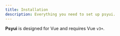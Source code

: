 ```yaml
---
title: Installation
description: Everything you need to set up psyui.
---
```


**Psyui** is designed for Vue and requires Vue `v3+`.

<FrameworkSwitch>
<template #vite>
<Steps>

### Install Tailwind CSS and its peer dependencies

```bash
npm install -D tailwindcss postcss autoprefixer
npx tailwindcss init -p
```

For a complete guide, follow the [official documentation](https://tailwindcss.com/docs/guides/vite#vue)

### Tailwind configuration

Add **psyui** required colors:

```js
export default {
  ...,
  theme: {
    ...,
    extend: {
      ...,
      colors: {
        brand: {
          white: '',
          black: '',

          light: '',
          dark: '',

          primary: '',
          primaryLight: '',
          primaryDark: '',

          secondary: '',
          secondaryLight: '',
          secondaryDark: '',

          success: '',
          successLight: '',
          seccessDark: '',
          warning: '',
          warningLight: '',
          warningDark: '',
          danger: '',
          dangerLight: '',
          dangerDark: '',
          info: '',
          infoLight: '',
          infoDark: '',

          gray: {
            50: '',
            100: '',
            200: '',
            300: '',
            400: '',
            500: '',
            600: '',
            700: '',
            800: '',
            900: '',
            1000: '',
            1100: '',
            1200: ''
          }
        }
      }
    }
  }
}
```

We use the keyword `brand`, example: `bg-brand-primary`.

### Update path alias

Update your `tsconfig.json` with `baseUrl` and `paths` compiler options:

```json
{
  "compilerOptions": {
    "baseUrl": ".",
    "paths": {
      "@/*": ["./src/*"]
    }
  }
}
```

### Copy and paste components

Now it's time to copy and paste the components into your project directory: under `/src/components`.

After adding them, you will import and use them like this:

```vue
<template>
  <Card>Psyui</Card>
</template>

<script setup lang="ts">
  import Card from '@/components/Card.vue'
</script>
```

Go [search](/components) for components.

</Steps>

</template>
<template #nuxt>
<Steps>

### Add Tailwind CSS

```bash
npm install -D @nuxtjs/tailwindcss
```

Add it to nuxt modules:

```ts
export default defineNuxtConfig({
  modules: ['@nuxtjs/tailwindcss']
})
```

For a complete guide, follow the [official documentation](https://tailwindcss.nuxtjs.org/)

### Tailwind configuration

Add **psyui** required colors:

```js
export default {
  ...,
  theme: {
    ...,
    extend: {
      ...,
      colors: {
        brand: {
          white: '',
          black: '',

          light: '',
          dark: '',

          primary: '',
          primaryLight: '',
          primaryDark: '',

          secondary: '',
          secondaryLight: '',
          secondaryDark: '',

          success: '',
          successLight: '',
          seccessDark: '',
          warning: '',
          warningLight: '',
          warningDark: '',
          danger: '',
          dangerLight: '',
          dangerDark: '',
          info: '',
          infoLight: '',
          infoDark: '',

          gray: {
            50: '',
            100: '',
            200: '',
            300: '',
            400: '',
            500: '',
            600: '',
            700: '',
            800: '',
            900: '',
            1000: '',
            1100: '',
            1200: ''
          }
        }
      }
    }
  }
}
```

We use the keyword `brand`, example: `bg-brand-primary`.

### Copy and paste components

Now it's time to copy and paste the components into your project directory: under `components`.

Nuxt will auto import your components, so you can just use them like:

```vue
<template>
  <Card>Psyui</Card>
</template>
```

Go [search](/components) for components.

</Steps>

## Monorepo

If you want a monorepo with a ui library package, please check out this boilerplate code:
[Nuxt Monorepo Boilerplate](https://github.com/Psycarlo/nuxt-monorepo-boilerplate)
</template>

</FrameworkSwitch>
